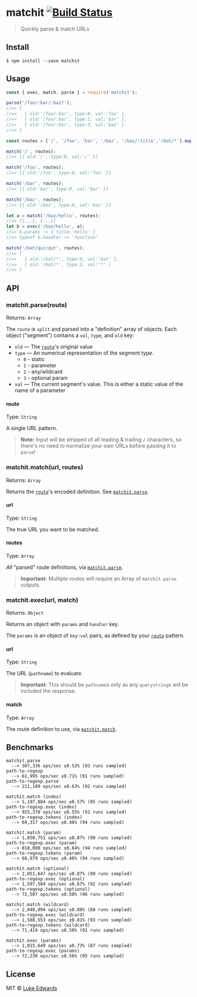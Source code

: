 # matchit [![Build Status](https://travis-ci.org/lukeed/matchit.svg?branch=master)](https://travis-ci.org/lukeed/matchit)

> Quickly parse & match URLs

## Install

```
$ npm install --save matchit
```


## Usage

```js
const { exec, match, parse } = require('matchit');

parse('/foo/:bar/:baz?');
//=> [
//=>   { old:'/foo/:bar', type:0, val:'foo' },
//=>   { old:'/foo/:bar', type:1, val:'bar' },
//=>   { old:'/foo/:bar', type:3, val:'baz' }
//=> ]

const routes = ['/', '/foo', 'bar', '/baz', '/baz/:title','/bat/*'].map(parse);

match('/', routes);
//=> [{ old:'/', type:0, val:'/' }]

match('/foo', routes);
//=> [{ old:'/foo', type:0, val:'foo' }]

match('/bar', routes);
//=> [{ old:'bar', type:0, val:'bar' }]

match('/baz', routes);
//=> [{ old:'/baz', type:0, val:'baz' }]

let a = match('/baz/hello', routes);
//=> [{...}, {...}]
let b = exec('/baz/hello', a);
//=> b.params ~> { title:'hello' }
//=> typeof b.handler ~> 'function'

match('/bat/quz/qut', routes);
//=> [
//=>   { old:'/bat/*', type:0, val:'bat' },
//=>   { old:'/bat/*', type:2, val:'*' }
//=> ]
```


## API

### matchit.parse(route)

Returns: `Array`

The `route` is `split` and parsed into a "definition" array of objects. Each object ("segment") contains a `val`, `type`, and `old` key:

* `old` &mdash; The [`route`](#route)'s original value
* `type` &mdash; An numerical representation of the segment type.
    * `0` - static
    * `1` - parameter
    * `2` - any/wildcard
    * `3` - optional param
* `val` &mdash; The current segment's value. This is either a static value of the name of a parameter

#### route

Type: `String`

A single URL pattern.

> **Note:** Input will be stripped of all leading & trailing `/` characters, so there's no need to normalize your own URLs before passing it to `parse`!


### matchit.match(url, routes)

Returns: `Array`

Returns the [`route`](#route)'s encoded definition. See [`matchit.parse`](#matchitparseroute).

#### url

Type: `String`

The true URL you want to be matched.

#### routes

Type: `Array`

_All_ "parsed" route definitions, via [`matchit.parse`](#matchitparseroute).

> **Important:** Multiple routes will require an Array of `matchit.parse` outputs.


### matchit.exec(url, match)

Returns: `Object`

Returns an object with `params` and `handler` key.

The `params` is an object of `key:val` pairs, as defined by your [`route`](#route) pattern.

#### url

Type: `String`

The URL (`pathname`) to evaluate.

> **Important:** This should be `pathname`s only as any `querystring`s will be included the response.

#### match

Type: `Array`

The route definition to use, via [`matchit.match`](#matchitmatchurl-routes).


## Benchmarks

```
matchit.parse
  --> 307,336 ops/sec ±0.52% (93 runs sampled)
path-to-regexp
  --> 61,995 ops/sec ±0.71% (91 runs sampled)
path-to-regexp.parse
  --> 211,109 ops/sec ±0.63% (92 runs sampled)

matchit.match (index)
  --> 5,197,884 ops/sec ±0.57% (95 runs sampled)
path-to-regexp.exec (index)
  --> 925,370 ops/sec ±0.55% (91 runs sampled)
path-to-regexp.tokens (index)
  --> 69,317 ops/sec ±0.48% (94 runs sampled)

matchit.match (param)
  --> 1,850,751 ops/sec ±0.87% (90 runs sampled)
path-to-regexp.exec (param)
  --> 818,080 ops/sec ±0.64% (94 runs sampled)
path-to-regexp.tokens (param)
  --> 68,879 ops/sec ±0.48% (94 runs sampled)

matchit.match (optional)
  --> 2,051,647 ops/sec ±0.87% (90 runs sampled)
path-to-regexp.exec (optional)
  --> 1,597,584 ops/sec ±0.67% (92 runs sampled)
path-to-regexp.tokens (optional)
  --> 72,507 ops/sec ±0.50% (96 runs sampled)

matchit.match (wildcard)
  --> 2,040,094 ops/sec ±0.80% (88 runs sampled)
path-to-regexp.exec (wildcard)
  --> 1,588,553 ops/sec ±0.81% (93 runs sampled)
path-to-regexp.tokens (wildcard)
  --> 71,419 ops/sec ±0.50% (91 runs sampled)

matchit.exec (params)
  --> 1,015,649 ops/sec ±0.73% (87 runs sampled)
path-to-regexp.exec (params)
  --> 72,230 ops/sec ±0.56% (95 runs sampled)
```

## License

MIT © [Luke Edwards](https://lukeed.com)
